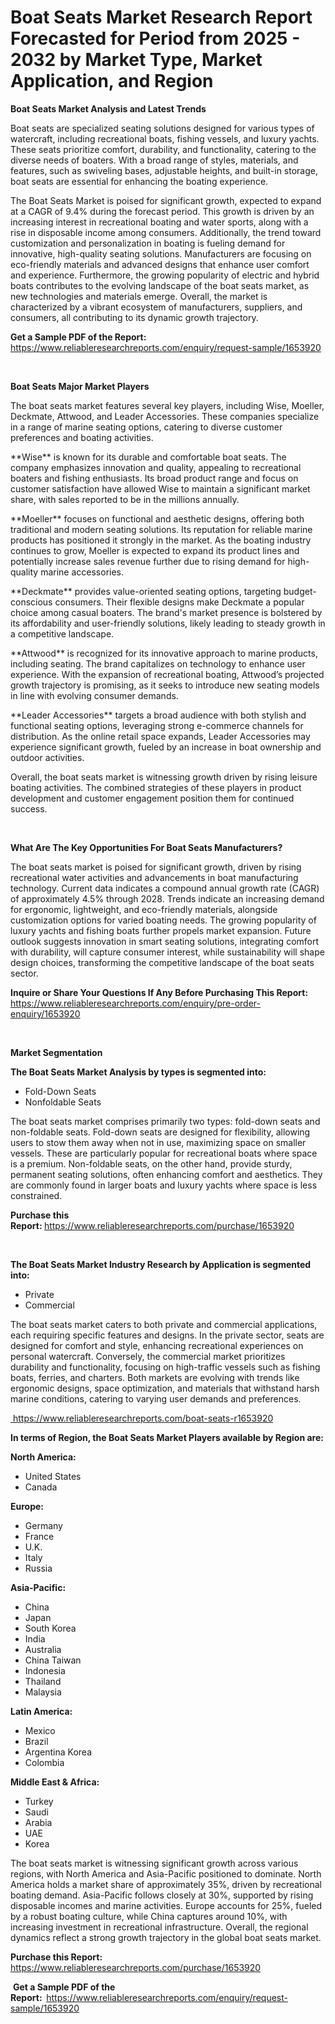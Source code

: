 <p><h1>Boat Seats Market Research Report Forecasted for Period from 2025 -  2032 by Market Type, Market Application, and Region</h1></p><p><strong>Boat Seats Market Analysis and Latest Trends</strong></p>
<p><p>Boat seats are specialized seating solutions designed for various types of watercraft, including recreational boats, fishing vessels, and luxury yachts. These seats prioritize comfort, durability, and functionality, catering to the diverse needs of boaters. With a broad range of styles, materials, and features, such as swiveling bases, adjustable heights, and built-in storage, boat seats are essential for enhancing the boating experience.</p><p>The Boat Seats Market is poised for significant growth, expected to expand at a CAGR of 9.4% during the forecast period. This growth is driven by an increasing interest in recreational boating and water sports, along with a rise in disposable income among consumers. Additionally, the trend toward customization and personalization in boating is fueling demand for innovative, high-quality seating solutions. Manufacturers are focusing on eco-friendly materials and advanced designs that enhance user comfort and experience. Furthermore, the growing popularity of electric and hybrid boats contributes to the evolving landscape of the boat seats market, as new technologies and materials emerge. Overall, the market is characterized by a vibrant ecosystem of manufacturers, suppliers, and consumers, all contributing to its dynamic growth trajectory.</p></p>
<p><strong>Get a Sample PDF of the Report:&nbsp;</strong> <a href="https://www.reliableresearchreports.com/enquiry/request-sample/1653920?utm_campaign=3441&utm_medium=2&utm_source=Github&utm_content=ia&utm_term=18042025&utm_id=boat-seats">https://www.reliableresearchreports.com/enquiry/request-sample/1653920</a></p>
<p>&nbsp;</p>
<p><strong>Boat Seats Major Market Players</strong></p>
<p><p>The boat seats market features several key players, including Wise, Moeller, Deckmate, Attwood, and Leader Accessories. These companies specialize in a range of marine seating options, catering to diverse customer preferences and boating activities.</p><p>**Wise** is known for its durable and comfortable boat seats. The company emphasizes innovation and quality, appealing to recreational boaters and fishing enthusiasts. Its broad product range and focus on customer satisfaction have allowed Wise to maintain a significant market share, with sales reported to be in the millions annually.</p><p>**Moeller** focuses on functional and aesthetic designs, offering both traditional and modern seating solutions. Its reputation for reliable marine products has positioned it strongly in the market. As the boating industry continues to grow, Moeller is expected to expand its product lines and potentially increase sales revenue further due to rising demand for high-quality marine accessories.</p><p>**Deckmate** provides value-oriented seating options, targeting budget-conscious consumers. Their flexible designs make Deckmate a popular choice among casual boaters. The brand's market presence is bolstered by its affordability and user-friendly solutions, likely leading to steady growth in a competitive landscape.</p><p>**Attwood** is recognized for its innovative approach to marine products, including seating. The brand capitalizes on technology to enhance user experience. With the expansion of recreational boating, Attwood’s projected growth trajectory is promising, as it seeks to introduce new seating models in line with evolving consumer demands.</p><p>**Leader Accessories** targets a broad audience with both stylish and functional seating options, leveraging strong e-commerce channels for distribution. As the online retail space expands, Leader Accessories may experience significant growth, fueled by an increase in boat ownership and outdoor activities.</p><p>Overall, the boat seats market is witnessing growth driven by rising leisure boating activities. The combined strategies of these players in product development and customer engagement position them for continued success.</p></p>
<p>&nbsp;</p>
<p><strong>What Are The Key Opportunities For Boat Seats Manufacturers?</strong></p>
<p><p>The boat seats market is poised for significant growth, driven by rising recreational water activities and advancements in boat manufacturing technology. Current data indicates a compound annual growth rate (CAGR) of approximately 4.5% through 2028. Trends indicate an increasing demand for ergonomic, lightweight, and eco-friendly materials, alongside customization options for varied boating needs. The growing popularity of luxury yachts and fishing boats further propels market expansion. Future outlook suggests innovation in smart seating solutions, integrating comfort with durability, will capture consumer interest, while sustainability will shape design choices, transforming the competitive landscape of the boat seats sector.</p></p>
<p><strong>Inquire or Share Your Questions If Any Before Purchasing This Report:</strong> <a href="https://www.reliableresearchreports.com/enquiry/pre-order-enquiry/1653920?utm_campaign=3441&utm_medium=2&utm_source=Github&utm_content=ia&utm_term=18042025&utm_id=boat-seats">https://www.reliableresearchreports.com/enquiry/pre-order-enquiry/1653920</a></p>
<p>&nbsp;</p>
<p><strong>Market Segmentation</strong></p>
<p><strong>The Boat Seats Market Analysis by types is segmented into:</strong></p>
<p><ul><li>Fold-Down Seats</li><li>Nonfoldable Seats</li></ul></p>
<p><p>The boat seats market comprises primarily two types: fold-down seats and non-foldable seats. Fold-down seats are designed for flexibility, allowing users to stow them away when not in use, maximizing space on smaller vessels. These are particularly popular for recreational boats where space is a premium. Non-foldable seats, on the other hand, provide sturdy, permanent seating solutions, often enhancing comfort and aesthetics. They are commonly found in larger boats and luxury yachts where space is less constrained.</p></p>
<p><strong>Purchase this Report:&nbsp;</strong><a href="https://www.reliableresearchreports.com/purchase/1653920?utm_campaign=3441&utm_medium=2&utm_source=Github&utm_content=ia&utm_term=18042025&utm_id=boat-seats">https://www.reliableresearchreports.com/purchase/1653920</a></p>
<p>&nbsp;</p>
<p><strong>The Boat Seats Market Industry Research by Application is segmented into:</strong></p>
<p><ul><li>Private</li><li>Commercial</li></ul></p>
<p><p>The boat seats market caters to both private and commercial applications, each requiring specific features and designs. In the private sector, seats are designed for comfort and style, enhancing recreational experiences on personal watercraft. Conversely, the commercial market prioritizes durability and functionality, focusing on high-traffic vessels such as fishing boats, ferries, and charters. Both markets are evolving with trends like ergonomic designs, space optimization, and materials that withstand harsh marine conditions, catering to varying user demands and preferences.</p></p>
<p><a href="https://www.reliableresearchreports.com/boat-seats-r1653920?utm_campaign=3441&utm_medium=2&utm_source=Github&utm_content=ia&utm_term=18042025&utm_id=boat-seats">&nbsp;https://www.reliableresearchreports.com/boat-seats-r1653920</a></p>
<p><strong>In terms of Region, the Boat Seats Market Players available by Region are:</strong></p>
<p>
    <p> <strong> North America: </strong>
        <ul>
            <li>United States</li>
            <li>Canada</li>
        </ul>
        </p> 
    <p> <strong> Europe: </strong>
        <ul>
            <li>Germany</li>
            <li>France</li>
            <li>U.K.</li>
            <li>Italy</li>
            <li>Russia</li>
        </ul>
        </p> 
    <p> <strong> Asia-Pacific: </strong>
        <ul>
            <li>China</li>
            <li>Japan</li>
            <li>South Korea</li>
            <li>India</li>
            <li>Australia</li>
            <li>China Taiwan</li>
            <li>Indonesia</li>
            <li>Thailand</li>
            <li>Malaysia</li>
        </ul>
        </p> 
    <p> <strong> Latin America: </strong>
        <ul>
            <li>Mexico</li>
            <li>Brazil</li>
            <li>Argentina Korea</li>
            <li>Colombia</li>
        </ul>
        </p> 
    <p> <strong> Middle East & Africa: </strong>
        <ul>
            <li>Turkey</li>
            <li>Saudi</li>
            <li>Arabia</li>
            <li>UAE</li>
            <li>Korea</li>
        </ul>
    </p>
    </p>
<p><p>The boat seats market is witnessing significant growth across various regions, with North America and Asia-Pacific positioned to dominate. North America holds a market share of approximately 35%, driven by recreational boating demand. Asia-Pacific follows closely at 30%, supported by rising disposable incomes and marine activities. Europe accounts for 25%, fueled by a robust boating culture, while China captures around 10%, with increasing investment in recreational infrastructure. Overall, the regional dynamics reflect a strong growth trajectory in the global boat seats market.</p></p>
<p><strong>Purchase this Report: </strong><a href="https://www.reliableresearchreports.com/purchase/1653920?utm_campaign=3441&utm_medium=2&utm_source=Github&utm_content=ia&utm_term=18042025&utm_id=boat-seats">https://www.reliableresearchreports.com/purchase/1653920</a></p>
<p>&nbsp;<strong>Get a Sample PDF of the Report:&nbsp;&nbsp;</strong><a href="https://www.reliableresearchreports.com/enquiry/request-sample/1653920?utm_campaign=3441&utm_medium=2&utm_source=Github&utm_content=ia&utm_term=18042025&utm_id=boat-seats">https://www.reliableresearchreports.com/enquiry/request-sample/1653920</a></p>
<p><strong></strong></p>
<p><p></p><p></p><p></p></p>